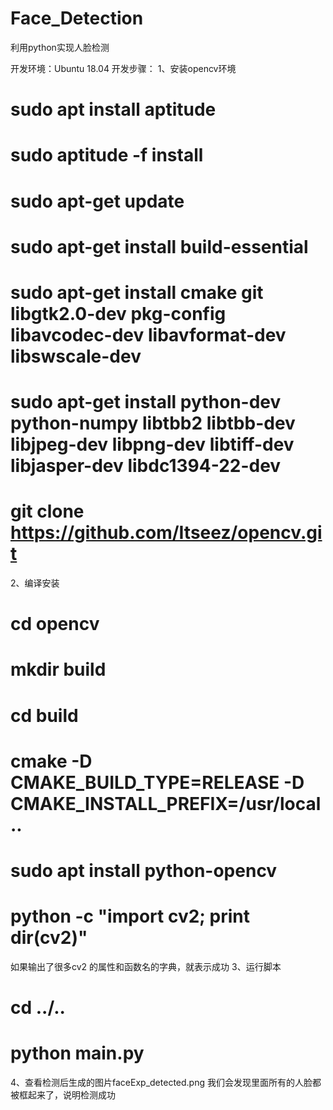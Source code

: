 # Face_Detection
利用python实现人脸检测

开发环境：Ubuntu 18.04
开发步骤：
1、安装opencv环境
# sudo apt install aptitude
# sudo aptitude -f install
# sudo apt-get update
# sudo apt-get install build-essential
# sudo apt-get install cmake git libgtk2.0-dev pkg-config libavcodec-dev libavformat-dev libswscale-dev
# sudo apt-get install python-dev python-numpy libtbb2 libtbb-dev libjpeg-dev libpng-dev libtiff-dev libjasper-dev libdc1394-22-dev
# git clone https://github.com/Itseez/opencv.git
2、编译安装
# cd opencv
# mkdir build
# cd build
# cmake -D CMAKE_BUILD_TYPE=RELEASE -D CMAKE_INSTALL_PREFIX=/usr/local ..
# sudo apt install python-opencv
# python -c "import cv2; print dir(cv2)"
如果输出了很多cv2 的属性和函数名的字典，就表示成功
3、运行脚本
# cd ../..
# python main.py
4、查看检测后生成的图片faceExp_detected.png
我们会发现里面所有的人脸都被框起来了，说明检测成功
